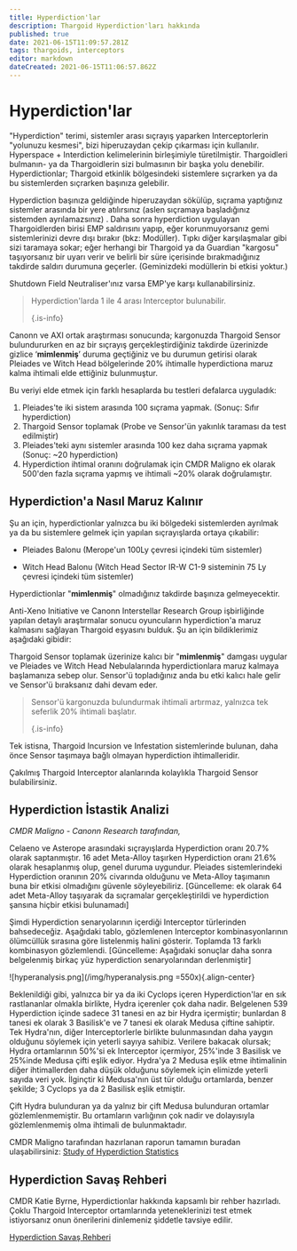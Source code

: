 ```yaml
---
title: Hyperdiction'lar
description: Thargoid Hyperdiction'ları hakkında
published: true
date: 2021-06-15T11:09:57.281Z
tags: thargoids, interceptors
editor: markdown
dateCreated: 2021-06-15T11:06:57.862Z
---
```


# Hyperdiction'lar

"Hyperdiction" terimi, sistemler arası sıçrayış yaparken Interceptorlerin "yolunuzu kesmesi", bizi hiperuzaydan çekip çıkarması için kullanılır. Hyperspace + Interdiction kelimelerinin birleşimiyle türetilmiştir. Thargoidleri bulmanın- ya da Thargoidlerin sizi bulmasının bir başka yolu denebilir. Hyperdictionlar; Thargoid etkinlik bölgesindeki sistemlere sıçrarken ya da bu sistemlerden sıçrarken başınıza gelebilir.

Hyperdiction başınıza geldiğinde hiperuzaydan sökülüp, sıçrama yaptığınız sistemler arasında bir yere atılırsınız (aslen sıçramaya başladığınız sistemden ayrılamazsınız) . Daha sonra hyperdiction uygulayan Thargoidlerden birisi EMP saldırısını yapıp, eğer korunmuyorsanız gemi sistemlerinizi devre dışı bırakır (bkz: Modüller). Tıpkı diğer karşılaşmalar gibi sizi taramaya sokar; eğer herhangi bir Thargoid ya da Guardian "kargosu" taşıyorsanız bir uyarı verir ve belirli bir süre içerisinde bırakmadığınız takdirde saldırı durumuna geçerler. (Geminizdeki modüllerin bi etkisi yoktur.)

Shutdown Field Neutraliser'ınız varsa EMP'ye karşı kullanabilirsiniz.

> Hyperdiction'larda 1 ile 4 arası Interceptor bulunabilir.
>
> {.is-info}

Canonn ve AXI ortak araştırması sonucunda; kargonuzda Thargoid Sensor bulundururken en az bir sıçrayış gerçekleştirdiğiniz takdirde üzerinizde gizlice ‘**mimlenmiş**’ duruma geçtiğiniz ve bu durumun getirisi olarak Pleiades ve Witch Head bölgelerinde 20% ihtimalle hyperdictiona maruz kalma ihtimali elde ettiğiniz bulunmuştur.

Bu veriyi elde etmek için farklı hesaplarda bu testleri defalarca uyguladık:

1. Pleiades'te iki sistem arasında 100 sıçrama yapmak. (Sonuç: Sıfır hyperdiction)
1. Thargoid Sensor toplamak (Probe ve Sensor'ün yakınlık taraması da test edilmiştir)
1. Pleiades'teki aynı sistemler arasında 100 kez daha sıçrama yapmak (Sonuç: ~20 hyperdiction)
1. Hyperdiction ihtimal oranını doğrulamak için CMDR Maligno ek olarak 500'den fazla sıçrama yapmış ve ihtimali ~20% olarak doğrulamıştır.

## Hyperdiction'a Nasıl Maruz Kalınır

Şu an için, hyperdictionlar yalnızca bu iki bölgedeki sistemlerden ayrılmak ya da bu sistemlere gelmek için yapılan sıçrayışlarda ortaya çıkabilir:

- Pleiades Balonu (Merope'un 100Ly çevresi içindeki tüm sistemler)

- Witch Head Balonu (Witch Head Sector IR-W C1-9 sisteminin 75 Ly çevresi içindeki tüm sistemler)

Hyperdictionlar "**mimlenmiş**" olmadığınız takdirde başınıza gelmeyecektir.

Anti-Xeno Initiative ve Canonn Interstellar Research Group işbirliğinde yapılan detaylı araştırmalar sonucu oyuncuların hyperdiction'a maruz kalmasını sağlayan Thargoid eşyasını bulduk. Şu an için bildiklerimiz aşağıdaki gibidir:

Thargoid Sensor toplamak üzerinize kalıcı bir "**mimlenmiş**" damgası uygular ve Pleiades ve Witch Head Nebulalarında hyperdictionlara maruz kalmaya başlamanıza sebep olur. Sensor'ü topladığınız anda bu etki kalıcı hale gelir ve Sensor'ü bıraksanız dahi devam eder.

> Sensor'ü kargonuzda bulundurmak ihtimali artırmaz, yalnızca tek seferlik 20% ihtimali başlatır.
>
> {.is-info}

Tek istisna, Thargoid Incursion ve Infestation sistemlerinde bulunan, daha önce Sensor taşımaya bağlı olmayan hyperdiction ihtimalleridir.

Çakılmış Thargoid Interceptor alanlarında kolaylıkla Thargoid Sensor bulabilirsiniz.

## Hyperdiction İstastik Analizi

_CMDR Maligno - Canonn Research tarafından,_

Celaeno ve Asterope arasındaki sıçrayışlarda Hyperdiction oranı 20.7% olarak saptanmıştır. 16 adet Meta-Alloy taşırken Hyperdiction oranı 21.6% olarak hesaplanmış olup, genel duruma uygundur. Pleiades sistemlerindeki Hyperdiction oranının 20% civarında olduğunu ve Meta-Alloy taşımanın buna bir etkisi olmadığını güvenle söyleyebiliriz. [Güncelleme: ek olarak 64 adet Meta-Alloy taşıyarak da sıçramalar gerçekleştirildi ve hyperdiction şansına hiçbir etkisi bulunamadı]

Şimdi Hyperdiction senaryolarının içerdiği Interceptor türlerinden bahsedeceğiz. Aşağıdaki tablo, gözlemlenen Interceptor kombinasyonlarının ölümcüllük sırasına göre listelenmiş halini gösterir. Toplamda 13 farklı kombinasyon gözlemlendi. [Güncelleme: Aşağıdaki sonuçlar daha sonra belgelenmiş birkaç yüz hyperdiction senaryolarından derlenmiştir]

![hyperanalysis.png](/img/hyperanalysis.png =550x){.align-center}

Beklenildiği gibi, yalnızca bir ya da iki Cyclops içeren Hyperdiction'lar en sık rastlananlar olmakla birlikte, Hydra içerenler çok daha nadir. Belgelenen 539 Hyperdiction içinde sadece 31 tanesi en az bir Hydra içermiştir; bunlardan 8 tanesi ek olarak 3 Basilisk'e ve 7 tanesi ek olarak Medusa çiftine sahiptir. Tek Hydra'nın, diğer Interceptorlerle birlikte bulunmasından daha yaygın olduğunu söylemek için yeterli sayıya sahibiz. Verilere bakacak olursak; Hydra ortamlarının 50%'si ek Interceptor içermiyor, 25%'inde 3 Basilisk ve 25%inde Medusa çifti eşlik ediyor. Hydra'ya 2 Medusa eşlik etme ihtimalinin diğer ihtimallerden daha düşük olduğunu söylemek için elimizde yeterli sayıda veri yok. İlginçtir ki Medusa'nın üst tür olduğu ortamlarda, benzer şekilde; 3 Cyclops ya da 2 Basilisk eşlik etmiştir.

Çift Hydra bulunduran ya da yalnız bir çift Medusa bulunduran ortamlar gözlemlenmemiştir. Bu ortamların varlığının çok nadir ve dolayısıyla gözlemlenmemiş olma ihtimali de bulunmaktadır.

CMDR Maligno tarafından hazırlanan raporun tamamın buradan ulaşabilirsiniz: [Study of Hyperdiction Statistics](https://canonn.science/codex/study-of-hyperdiction-statistics/)

## Hyperdiction Savaş Rehberi

CMDR Katie Byrne, Hyperdictionlar hakkında kapsamlı bir rehber hazırladı. Çoklu Thargoid Interceptor ortamlarında yeteneklerinizi test etmek istiyorsanız onun önerilerini dinlemeniz şiddetle tavsiye edilir.

[Hyperdiction Savaş Rehberi](https://youtu.be/MpC02cetBlY)
